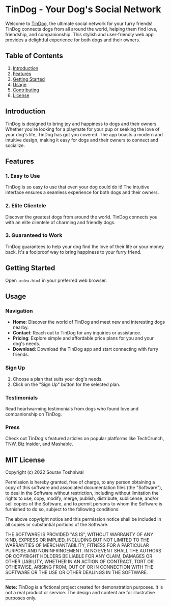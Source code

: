 # TinDog - Your Dog's Social Network

Welcome to [TinDog](https://sourav459000.github.io/Web-Development-Projects/Tindog/), the ultimate social network for your furry friends! TinDog connects dogs from all around the world, helping them find love, friendship, and companionship. This stylish and user-friendly web app provides a delightful experience for both dogs and their owners.

## Table of Contents

1. [Introduction](#introduction)
2. [Features](#features)
3. [Getting Started](#getting-started)
4. [Usage](#usage)
5. [Contributing](#contributing)
6. [License](#license)

## Introduction

TinDog is designed to bring joy and happiness to dogs and their owners. Whether you're looking for a playmate for your pup or seeking the love of your dog's life, TinDog has got you covered. The app boasts a modern and intuitive design, making it easy for dogs and their owners to connect and socialize.

## Features

### 1. Easy to Use
TinDog is so easy to use that even your dog could do it! The intuitive interface ensures a seamless experience for both dogs and their owners.

### 2. Elite Clientele
Discover the greatest dogs from around the world. TinDog connects you with an elite clientele of charming and friendly dogs.

### 3. Guaranteed to Work
TinDog guarantees to help your dog find the love of their life or your money back. It's a foolproof way to bring happiness to your furry friend.

## Getting Started

Open `index.html` in your preferred web browser.

## Usage

### Navigation

- **Home**: Discover the world of TinDog and meet new and interesting dogs nearby.
- **Contact**: Reach out to TinDog for any inquiries or assistance.
- **Pricing**: Explore simple and affordable price plans for you and your dog's needs.
- **Download**: Download the TinDog app and start connecting with furry friends.

### Sign Up

1. Choose a plan that suits your dog's needs.
2. Click on the "Sign Up" button for the selected plan.

### Testimonials

Read heartwarming testimonials from dogs who found love and companionship on TinDog.

### Press

Check out TinDog's featured articles on popular platforms like TechCrunch, TNW, Biz Insider, and Mashable.

## MIT License

Copyright (c) 2022 Sourav Toshniwal

Permission is hereby granted, free of charge, to any person obtaining a copy of this software and associated documentation files (the "Software"), to deal in the Software without restriction, including without limitation the rights to use, copy, modify, merge, publish, distribute, sublicense, and/or sell copies of the Software, and to permit persons to whom the Software is furnished to do so, subject to the following conditions:

The above copyright notice and this permission notice shall be included in all copies or substantial portions of the Software.

THE SOFTWARE IS PROVIDED "AS IS", WITHOUT WARRANTY OF ANY KIND, EXPRESS OR IMPLIED, INCLUDING BUT NOT LIMITED TO THE WARRANTIES OF MERCHANTABILITY, FITNESS FOR A PARTICULAR PURPOSE AND NONINFRINGEMENT. IN NO EVENT SHALL THE AUTHORS OR COPYRIGHT HOLDERS BE LIABLE FOR ANY CLAIM, DAMAGES OR OTHER LIABILITY, WHETHER IN AN ACTION OF CONTRACT, TORT OR OTHERWISE, ARISING FROM, OUT OF OR IN CONNECTION WITH THE SOFTWARE OR THE USE OR OTHER DEALINGS IN THE SOFTWARE.

---

**Note:** TinDog is a fictional project created for demonstration purposes. It is not a real product or service. The design and content are for illustrative purposes only.
